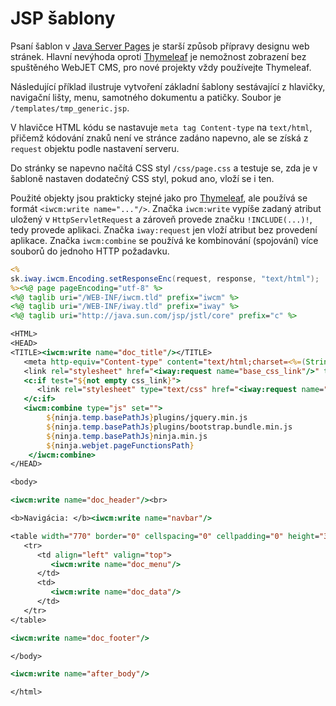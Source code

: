 # JSP šablony

Psaní šablon v [Java Server Pages](https://www.baeldung.com/jsp) je starší způsob přípravy designu web stránek. Hlavní nevýhoda oproti [Thymeleaf](../thymeleaf/README.md) je nemožnost zobrazení bez spuštěného WebJET CMS, pro nové projekty vždy používejte Thymeleaf.

Následující příklad ilustruje vytvoření základní šablony sestávající z hlavičky, navigační lišty, menu, samotného dokumentu a patičky. Soubor je `/templates/tmp_generic.jsp`.

V hlavičce HTML kódu se nastavuje `meta tag Content-type` na `text/html`, přičemž kódování znaků není ve stránce zadáno napevno, ale se získá z `request` objektu podle nastavení serveru.

Do stránky se napevno načítá CSS styl `/css/page.css` a testuje se, zda je v šabloně nastaven dodatečný CSS styl, pokud ano, vloží se i ten.

Použité objekty jsou prakticky stejné jako pro [Thymeleaf](../thymeleaf/webjet-objects.md), ale používá se formát `<iwcm:write name="..."/>`. Značka `iwcm:write` vypíše zadaný atribut uložený v `HttpServletRequest` a zároveň provede značku `!INCLUDE(...)!`, tedy provede aplikaci. Značka `iway:request` jen vloží atribut bez provedení aplikace. Značka `iwcm:combine` se používá ke kombinování (spojování) více souborů do jednoho HTTP požadavku.

```jsp
<%
sk.iway.iwcm.Encoding.setResponseEnc(request, response, "text/html");
%><%@ page pageEncoding="utf-8" %>
<%@ taglib uri="/WEB-INF/iwcm.tld" prefix="iwcm" %>
<%@ taglib uri="/WEB-INF/iway.tld" prefix="iway" %>
<%@ taglib uri="http://java.sun.com/jsp/jstl/core" prefix="c" %>

<HTML>
<HEAD>
<TITLE><iwcm:write name="doc_title"/></TITLE>
   <meta http-equiv="Content-type" content="text/html;charset=<%=(String)request.getAttribute("SetCharacterEncodingFilter.encoding")%>">
   <link rel="stylesheet" href="<iway:request name="base_css_link"/>" type="text/css">
   <c:if test="${not empty css_link}">
      <link rel="stylesheet" type="text/css" href="<iway:request name="css_link"/>">
   </c:if>
   <iwcm:combine type="js" set="">
        ${ninja.temp.basePathJs}plugins/jquery.min.js
        ${ninja.temp.basePathJs}plugins/bootstrap.bundle.min.js
        ${ninja.temp.basePathJs}ninja.min.js
        ${ninja.webjet.pageFunctionsPath}
    </iwcm:combine>
</HEAD>

<body>

<iwcm:write name="doc_header"/><br>

<b>Navigácia: </b><iwcm:write name="navbar"/>

<table width="770" border="0" cellspacing="0" cellpadding="0" height="300">
   <tr>
      <td align="left" valign="top">
         <iwcm:write name="doc_menu"/>
      </td>
      <td>
         <iwcm:write name="doc_data"/>
      </td>
   </tr>
</table>

<iwcm:write name="doc_footer"/>

</body>

<iwcm:write name="after_body"/>

</html>
```
